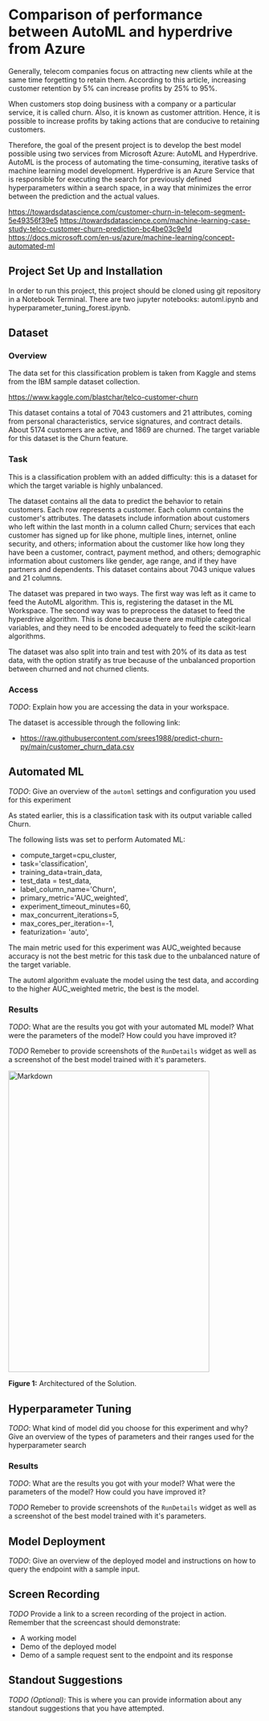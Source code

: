 # Comparison of performance between AutoML and hyperdrive from Azure

Generally, telecom companies focus on attracting new clients while at the same time forgetting to retain them. According to this article, increasing customer retention by 5% can increase profits by 25% to 95%.

When customers stop doing business with a company or a particular service, it is called churn. Also, it is known as customer attrition. Hence, it is possible to increase profits by taking actions that are conducive to retaining customers.

Therefore, the goal of the present project is to develop the best model possible using two services from Microsoft Azure: AutoML and Hyperdrive. AutoML is the process of automating the time-consuming, iterative tasks of machine learning model development. Hyperdrive is an Azure Service that is responsible for executing the search for previously defined hyperparameters within a search space, in a way that minimizes the error between the prediction and the actual values.

https://towardsdatascience.com/customer-churn-in-telecom-segment-5e49356f39e5
https://towardsdatascience.com/machine-learning-case-study-telco-customer-churn-prediction-bc4be03c9e1d
https://docs.microsoft.com/en-us/azure/machine-learning/concept-automated-ml


## Project Set Up and Installation

In order to run this project, this project should be cloned using git repository in a Notebook Terminal. There are two jupyter notebooks: automl.ipynb and hyperparameter_tuning_forest.ipynb.

## Dataset

### Overview
The data set for this classification problem is taken from Kaggle and stems from the IBM sample dataset collection.

https://www.kaggle.com/blastchar/telco-customer-churn

This dataset contains a total of 7043 customers and 21 attributes, coming from personal characteristics, service signatures, and contract details. About 5174 customers are active, and 1869 are churned. The target variable for this dataset is the Churn feature.


### Task

This is a classification problem with an added difficulty: this is a dataset for which the target variable is highly unbalanced.

The dataset contains all the data to predict the behavior to retain customers. Each row represents a customer. Each column contains the customer's attributes. The datasets include information about customers who left within the last month in a column called Churn; services that each customer has signed up for like phone, multiple lines, internet, online security, and others; information about the customer like how long they have been a customer, contract, payment method, and others; demographic information about customers like gender, age range, and if they have partners and dependents. This dataset contains about 7043 unique values and 21 columns.

The dataset was prepared in two ways. The first way was left as it came to feed the AutoML algorithm. This is, registering the dataset in the ML Workspace. The second way was to preprocess the dataset to feed the hyperdrive algorithm. This is done because there are multiple categorical variables, and they need to be encoded adequately to feed the scikit-learn algorithms.

The dataset was also split into train and test with 20% of its data as test data, with the option stratify as true because of the unbalanced proportion between churned and not churned clients.

### Access
*TODO*: Explain how you are accessing the data in your workspace.

The dataset is accessible through the following link:

- https://raw.githubusercontent.com/srees1988/predict-churn-py/main/customer_churn_data.csv

## Automated ML
*TODO*: Give an overview of the `automl` settings and configuration you used for this experiment

As stated earlier, this is a classification task with its output variable called Churn. 

The following lists was set to perform Automated ML:

- compute_target=cpu_cluster,
- task='classification',
- training_data=train_data,
- test_data = test_data,
- label_column_name='Churn',
- primary_metric='AUC_weighted',
- experiment_timeout_minutes=60,
- max_concurrent_iterations=5,
- max_cores_per_iteration=-1, 
- featurization= 'auto',

The main metric used for this experiment was AUC_weighted because accuracy is not the best metric for this task due to the unbalanced nature of the target variable.

The automl algorithm evaluate the model using the test data, and according to the higher AUC_weighted metric, the best is the model.

### Results
*TODO*: What are the results you got with your automated ML model? What were the parameters of the model? How could you have improved it?

*TODO* Remeber to provide screenshots of the `RunDetails` widget as well as a screenshot of the best model trained with it's parameters.


<img src="./images/architectural-diagram.png" width="400" height="600" 
     alt="Markdown" />
     
**Figure 1:** Architectured of the Solution.

## Hyperparameter Tuning
*TODO*: What kind of model did you choose for this experiment and why? Give an overview of the types of parameters and their ranges used for the hyperparameter search


### Results
*TODO*: What are the results you got with your model? What were the parameters of the model? How could you have improved it?

*TODO* Remeber to provide screenshots of the `RunDetails` widget as well as a screenshot of the best model trained with it's parameters.

## Model Deployment
*TODO*: Give an overview of the deployed model and instructions on how to query the endpoint with a sample input.

## Screen Recording
*TODO* Provide a link to a screen recording of the project in action. Remember that the screencast should demonstrate:
- A working model
- Demo of the deployed  model
- Demo of a sample request sent to the endpoint and its response

## Standout Suggestions
*TODO (Optional):* This is where you can provide information about any standout suggestions that you have attempted.

